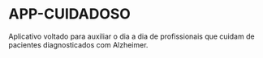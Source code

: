 # APP-CUIDADOSO
Aplicativo voltado para auxiliar o dia a dia de profissionais que cuidam de pacientes diagnosticados com Alzheimer.
